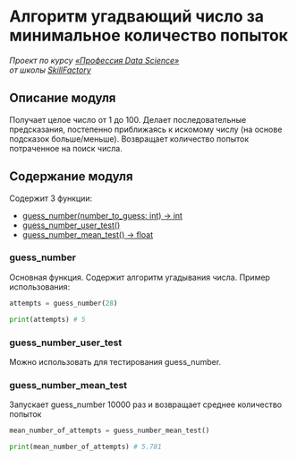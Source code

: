 # Алгоритм угадвающий число за минимальное количество попыток

*Проект по курсу [«Профессия Data Science»](https://lms.skillfactory.ru/courses/course-v1:Skillfactory+DST-PRO+15APR2020/about)\
от школы [SkillFactory](https://skillfactory.ru)*

## Описание модуля

Получает целое число от 1 до 100. Делает последовательные предсказания, постепенно приближаясь к искомому числу (на основе подсказок больше/меньше). Возвращает количество попыток потраченное на поиск числа.

## Содержание модуля

Содержит 3 функции:
- [guess_number(number_to_guess: int) -> int](#guess_number)
- [guess_number_user_test()](#guess_number_user_test)
- [guess_number_mean_test() -> float](#guess_number_mean_test)

### guess_number

Основная функция. Содержит алгоритм угадывания числа. Пример использования:

```py
attempts = guess_number(28)

print(attempts) # 5
```

### guess_number_user_test

Можно использовать для тестирования guess_number.

### guess_number_mean_test

Запускает guess_number 10000 раз и возвращает среднее количество попыток
```py
mean_number_of_attempts = guess_number_mean_test()

print(mean_number_of_attempts) # 5.781
```